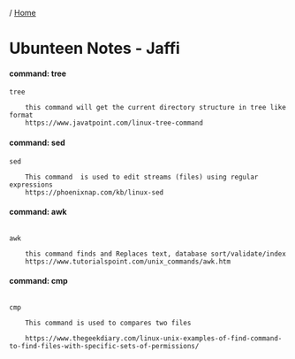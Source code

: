 / [Home](index.md)

# Ubunteen Notes - Jaffi

#### command: tree
```
tree
    	
    this command will get the current directory structure in tree like format
    https://www.javatpoint.com/linux-tree-command    
```


#### command: sed
```
sed

    This command  is used to edit streams (files) using regular expressions
    https://phoenixnap.com/kb/linux-sed
```


#### command: awk
```

awk

    this command finds and Replaces text, database sort/validate/index
    https://www.tutorialspoint.com/unix_commands/awk.htm
```



#### command: cmp
```

cmp

    This command is used to compares two files
    
    https://www.thegeekdiary.com/linux-unix-examples-of-find-command-to-find-files-with-specific-sets-of-permissions/
```



